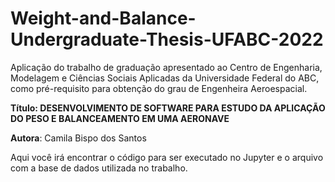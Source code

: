 # Weight-and-Balance-Undergraduate-Thesis-UFABC-2022
Aplicação do trabalho de graduação apresentado ao   Centro de Engenharia, Modelagem e Ciências Sociais Aplicadas da Universidade Federal do ABC, como pré-requisito para obtenção do grau de Engenheira Aeroespacial.

**Título: DESENVOLVIMENTO DE SOFTWARE PARA ESTUDO DA APLICAÇÃO DO PESO E BALANCEAMENTO EM UMA AERONAVE**

**Autora**: Camila Bispo dos Santos

Aqui você irá encontrar o código para ser executado no Jupyter e o arquivo com a base de dados utilizada no trabalho.

